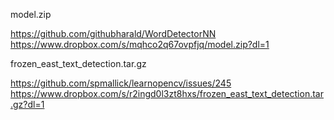 model.zip

https://github.com/githubharald/WordDetectorNN
https://www.dropbox.com/s/mqhco2q67ovpfjq/model.zip?dl=1

frozen_east_text_detection.tar.gz

https://github.com/spmallick/learnopencv/issues/245
https://www.dropbox.com/s/r2ingd0l3zt8hxs/frozen_east_text_detection.tar.gz?dl=1

